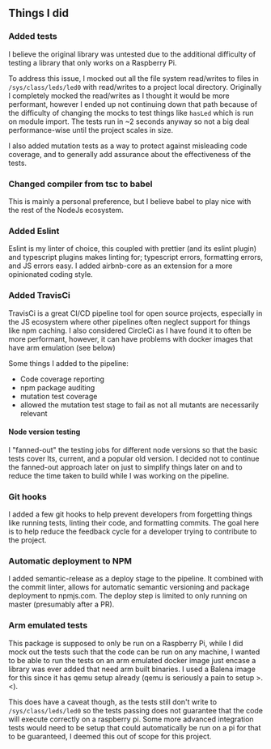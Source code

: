 ## Things I did

### Added tests
I believe the original library was untested due to the additional difficulty of testing a library that only works on a 
Raspberry Pi.

To address this issue, I mocked out all the file system read/writes to files in `/sys/class/leds/led0` with read/writes 
to a project local directory.
Originally I completely mocked the read/writes as I thought it would be more performant, however I ended up not 
continuing down that path because of the difficulty of changing the mocks to test things like `hasLed` which is run on 
module import. The tests run in ~2 seconds anyway so not a big deal performance-wise until the project scales in size.

I also added mutation tests as a way to protect against misleading code coverage, and to generally add assurance about the 
effectiveness of the tests.

### Changed compiler from tsc to babel
This is mainly a personal preference, but I believe babel to play nice with the rest of the NodeJs ecosystem.

### Added Eslint
Eslint is my linter of choice, this coupled with prettier (and its eslint plugin) and typescript plugins makes linting 
for; typescript errors, formatting errors, and JS errors easy. I added airbnb-core as an extension for a more opinionated 
coding style.

### Added TravisCi
TravisCi is a great CI/CD pipeline tool for open source projects, especially in the JS ecosystem where other pipelines 
often neglect support for things like npm caching. I also considered CircleCi as I have found it to often be more performant,
however, it can have problems with docker images that have arm emulation (see below)

Some things I added to the pipeline:
- Code coverage reporting
- npm package auditing
- mutation test coverage
- allowed the mutation test stage to fail as not all mutants are necessarily relevant

#### Node version testing
I "fanned-out" the testing jobs for different node versions so that the basic tests cover lts, current, and a popular old version.
I decided not to continue the fanned-out approach later on just to simplify things later on and to reduce the time taken to 
build while I was working on the pipeline.

### Git hooks
I added a few git hooks to help prevent developers from forgetting things like running tests, linting their code, and 
formatting commits. The goal here is to help reduce the feedback cycle for a developer trying to contribute to the project.

### Automatic deployment to NPM
I added semantic-release as a deploy stage to the pipeline. It combined with the commit linter, allows for automatic semantic
versioning and package deployment to npmjs.com. The deploy step is limited to only running on master (presumably after a PR).

### Arm emulated tests
This package is supposed to only be run on a Raspberry Pi, while I did mock out the tests such that the code can be run 
on any machine, I wanted to be able to run the tests on an arm emulated docker image just encase a library was ever added
 that need arm built binaries. I used a Balena image for this since it has qemu setup already (qemu is seriously a pain 
to setup >.<). 

This does have a caveat though, as the tests still don't write to `/sys/class/leds/led0` so the tests 
passing does not guarantee that the code will execute correctly on a raspberry pi. Some more advanced integration tests
 would need to be setup that could automatically be run on a pi for that to be guaranteed, I deemed this out of scope 
for this project.
